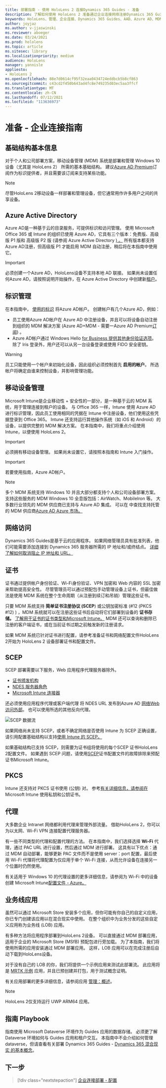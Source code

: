 ```yaml
---
title: 部署指南 - 使用 HoloLens 2 连接Dynamics 365 Guides - 准备
description: 了解如何使用 HoloLens 2 准备通过企业连接网络注册Dynamics 365 Guides。
keywords: HoloLens、管理、企业连接、Dynamics 365 Guides、AAD、Azure AD、MDM、移动设备管理
author: joyjaz
ms.author: v-jjaswinski
ms.reviewer: aboeger
ms.date: 03/24/2021
ms.prod: hololens
ms.topic: article
ms.sitesec: library
ms.localizationpriority: medium
audience: HoloLens
manager: yannisle
appliesto:
- HoloLens 2
ms.openlocfilehash: 88e7d0614cf95f32eaa0434724eddbcb5b8cf863
ms.sourcegitcommit: c43cd2f450b643ad4fc8e749235d03ec5aa3ffcf
ms.translationtype: MT
ms.contentlocale: zh-CN
ms.lasthandoff: 07/12/2021
ms.locfileid: "113636973"
---
```

# <a name="prepare---corporate-connected-guide"></a>准备 - 企业连接指南
## <a name="infrastructure-essentials"></a>基础结构基本信息
对于个人和公司部署方案，移动设备管理 (MDM) 系统是部署和管理 Windows 10 设备（尤其是 HoloLens 2） 所需的基本基础结构。 建议[Azure AD Premium](/azure/active-directory/fundamentals/active-directory-get-started-premium)订阅作为标识提供者，并且需要该订阅来支持某些功能。

> [!NOTE]
> 尽管HoloLens 2移动设备一样部署和管理设备，但它通常用作许多用户之间的共享设备。

## <a name="azure-active-directory"></a>Azure Active Directory
Azure AD是一种基于云的目录服务，可提供标识和访问管理。 使用 Microsoft Office 365 或 Intune 的组织已使用 Azure AD，它具有三个版本：免费版、高级版 P1 版和 高级版 P2 版 (请参阅 Azure Active Directory [) 。](https://azure.microsoft.com/documentation/articles/active-directory-editions) 所有版本都支持Azure AD注册，但高级版 P1 才能启用 MDM 自动注册，稍后将在本指南中使用它。
> [!Important]
> 必须创建一个Azure AD，HoloLens设备不支持本地 AD 联接。 如果尚未设置任何Azure AD，请按照说明开始操作，在 Azure Active Directory 中创建新[租户](/azure/active-directory/fundamentals/active-directory-access-create-new-tenant)。

## <a name="identity-management"></a>标识管理
在本指南中， [使用的标识](/hololens/hololens-identity) 将Azure AD帐户。 创建帐户有几个Azure AD，例如：

- 员工使用Azure AD帐户在 Azure AD 中注册设备，并且可以将设备自动注册到组织的 MDM 解决方案 (Azure AD+MDM - 需要一Azure AD Premium[订阅](/azure/active-directory/fundamentals/active-directory-get-started-premium)) 。
- Azure AD帐户通过 Windows Hello [](/hololens/hololens-identity) [for Business 提供其他身份验证选项](/windows/security/identity-protection/hello-for-business/hello-identity-verification)。 除了 Iris 登录外，用户还可以从另一台设备登录或使用 FIDO 安全密钥。

> [!WARNING] 
> 员工只能使用一个帐户来初始化设备，因此组织必须控制首先 **启用的帐户**。 所选帐户将确定由谁来控制设备，并影响管理功能。

## <a name="mobile-device-management"></a>移动设备管理
Microsoft Intune是企业移动性 + 安全性的一部分，是一种基于云的 MDM 系统，用于管理连接到租户的设备。 与 Office 365 一样，Intune 使用 Azure AD 进行标识管理，因此员工使用相同的凭据在 Intune 中注册设备，他们使用这些凭据登录到 Office 365。 Intune 还支持运行其他操作系统（如 iOS 和 Android）的设备，以提供完整的 MDM 解决方案。 在本指南中，我们将重点介绍使用 Intune，以便使用 HoloLens 2。
> [!Important] 
> 必须拥有移动设备管理。 如果尚未设置它，请按照本指南和 Intune 入门操作。

> [!Important]
> 若要使用指南，Azure AD帐户。

> [!Note] 
> 多个 MDM 系统支持 Windows 10 并且大部分都支持个人和公司设备部署方案。 支持这些服务的 MDM Windows 10 全息版包括：AirWatch、MobileIron 等。 大多数行业领先的 MDM 供应商已支持与 Azure AD 集成。 可以在 中查找支持托管的 MDM 供应商[Azure AD Azure 市场。](https://azuremarketplace.microsoft.com/marketplace/apps/category/azure-active-directory-apps)

## <a name="network-access"></a>网络访问 
Dynamics 365 Guides是基于云的应用程序。 如果网络管理员具有批准列表，他们可能需要添加连接到 Dynamics 365 服务器所需的 IP 地址和/或终结点。 [详细了解如何取消阻止 IP 地址和 URL。](/power-platform/admin/online-requirements#ip-addresses-and-urls)

## <a name="certificates"></a>证书
证书通过提供帐户身份验证、Wi-Fi身份验证、VPN 加密和 Web 内容的 SSL 加密来帮助提高安全性。 尽管管理员可以通过预配包手动管理设备上证书，但最佳做法是使用 MDM 系统在整个生命周期（从注册到续订和吊销）管理这些证书。 

只要 MDM 系统支持 **简单证书注册协议 (SCEP**) 或公钥加密标准 (#12 (PKCS #12) ) ，MDM 系统就可以在注册这些证书后自动将它们部署到设备的 **证书存储。** [了解用于证书的证书类型和Microsoft Intune。](/mem/intune/protect/certificates-configure) MDM 还可以查询和删除已注册的客户端证书，或在当前证书过期之前触发新的注册请求。

如果 MDM 系统已针对证书进行配置，请[](/hololens/hololens-certificates-network)参考准备证书和网络配置文件HoloLens 2开始为 HoloLens 2 设备部署证书和配置文件。

## <a name="scep"></a>SCEP

SCEP 部署需要以下服务，Web 应用程序代理服务器除外。

- [证书颁发机构](/previous-versions/windows/it-pro/windows-server-2012-R2-and-2012/jj125375(v=ws.11))
- [NDES 服务器角色](/previous-versions/windows/it-pro/windows-server-2012-R2-and-2012/hh831498(v=ws.11))
- [Microsoft Intune 连接器](/mem/intune/protect/certificates-scep-configure#install-the-microsoft-intune-connector)

还必须使用应用程序代理或客户端代理 将 NDES URL 发布到Azure AD [网络Web 访问外部](/azure/active-directory/manage-apps/application-proxy-add-on-premises-application)。 也可以使用所选的其他反向代理。

![SCEP 数据流](./images/hololens2-scep-info-flow.png)

如果网络尚未支持 SCEP，或者不确定网络是否使用 Intune 为 SCEP 正确设置，请引用配置基础结构以支持[使用 Intune 的 SCEP。](/mem/intune/protect/certificates-scep-configure)

如果基础结构已支持 SCEP，则需要为证书组[](/mem/intune/protect/certificates-profile-scep)将使用的每个[](/mem/configmgr/protect/deploy-use/create-certificate-profiles)SCEP 证书HoloLens 2配置文件。 如果遇到 SCEP 问题，请使用[SCEP](/troubleshoot/mem/intune/troubleshoot-scep-certificate-profiles)证书配置文件的故障排除来预配证书Microsoft Intune。

## <a name="pkcs"></a>PKCS
Intune 还支持对 PKCS 证书使用 (公钥) 对。 参考[有关详细信息，请参阅在](/mem/intune/protect/certificates-pfx-configure)Microsoft Intune 使用私钥和公钥证书。

## <a name="proxy"></a>代理
大多数企业 Intranet 网络都利用代理来管理外部流量。 借助HoloLens 2，你可以为以太网、Wi-Fi VPN 连接配置代理服务器。

有一些不同类型的代理和配置代理的方法。 在本指南中，我们选择选择 **Wi-Fi** 代理，通过 PAC URL 进行设置，然后通过 MDM 进行部署。 这具有以下优点：通过 MDM 自动部署，能够更新 PAC 文件而不是使用 server：port 配置，最后使用 Wi-Fi 代理将代理配置为仅应用于单个 Wi-Fi 连接，从而允许设备在连接另一个位置时仍然使用。

有关适用于 Windows 10 的代理设置的更多详细信息，请参阅为 Wi-Fi 中的设备创建 Microsoft Intune[配置文件 - Azure。](/mem/intune/configuration/wi-fi-settings-configure)

## <a name="line-of-business-apps"></a>业务线应用 
虽然可以通过 Microsoft Store 安装多个应用，但你可能有你自己的自定义应用，你已专门创建该应用以在混合现实中使用。 在整个组织中为业务分发的这些自定义应用称为业务线 (LOB) 应用。
  
有多种方法将应用程序部署到HoloLens 2设备。 可以直接通过 MDM 部署应用，适用于企业的 Microsoft Store (MSfB) 预配包进行旁加载。 为了本指南，我们将使用所需的应用安装通过 MDM 部署应用。 这样，LOB 应用可以在完成注册后自动下载到HoloLens设备。

对于没有自己的 LOB 的你，我们将提供一个示例应用来测试此部署流。 此应用将是 [MRTK 示例](https://aka.ms/HoloLensDocs-Sample-MRTK-Examples-App) 应用，并且已预创建并打包，用于测试概念证明。

有关应用部署的更多详细信息，请参阅应用 [管理：概述](/hololens/app-deploy-overview)。

> [!NOTE]
> HoloLens 2仅支持运行 UWP ARM64 应用。

## <a name="guides-playbook"></a>指南 Playbook
指南使用 Microsoft Dataverse 环境作为 Guides 应用的数据存储。 必须更了解 Dataverse 环境如何与 Guides 应用和租户交互。 本指南中不会介绍如何管理 dataverse，但请查看有关部署 Dynamics 365 Guides - [Dynamics 365 混合现实 的基本概念](/dynamics365/mixed-reality/guides/admin-deployment-playbook)。

## <a name="next-step"></a>下一步 
> [!div class="nextstepaction"]
> [企业连接部署 - 配置](hololens2-corp-connected-configure.md)
